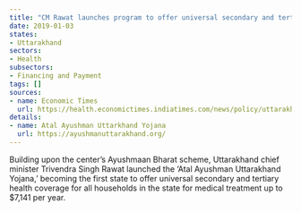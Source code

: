 ```yaml
---
title: "CM Rawat launches program to offer universal secondary and tertiary health coverage in Uttarakhand"
date: 2019-01-03
states:
- Uttarakhand
sectors:
- Health
subsectors:
- Financing and Payment
tags: []
sources:
- name: Economic Times
  url: https://health.economictimes.indiatimes.com/news/policy/uttarakhand-cm-launches-universal-health-coverage-scheme/67254533
details:
- name: Atal Ayushman Uttarkhand Yojana
  url: https://ayushmanuttarakhand.org/
---
```


Building upon the center’s Ayushmaan Bharat scheme, Uttarakhand chief minister Trivendra Singh Rawat launched the ‘Atal Ayushman Uttarakhand Yojana,’ becoming the first state to offer universal secondary and tertiary health coverage for all households in the state for medical treatment up to $7,141 per year.
